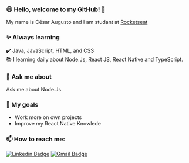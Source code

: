 ### :smile: Hello, welcome to my GitHub! 👋

My name is César Augusto and I am studant at [Rocketseat](https://www.rocketseat.com.br)

### :sparkles: Always learning
:heavy_check_mark: Java, JavaScript, HTML, and CSS <br>
:books: I learning daily about Node.Js, React JS, React Native and TypeScript.

### 💬 Ask me about
Ask me about Node.Js.

### 🔭 My goals
- Work more on own projects
- Improve my React Native Knowlede

### 📫 How to reach me:
[![Linkedin Badge](https://img.shields.io/badge/-Linkedin-blue?style=flat-square&logo=Linkedin&logoColor=white&link=https://www.linkedin.com/in/cesararamos/)](https://www.linkedin.com/in/cesararamos/)
[![Gmail Badge](https://img.shields.io/badge/-Gmail-c14438?style=flat-square&logo=Gmail&logoColor=white&link=mailto:cesarramos.aug@gmail.com)](mailto:cesarramos.aug@gmail.com)

<!--
**cesarramos95/cesarramos95** is a ✨ _special_ ✨ repository because its `README.md` (this file) appears on your GitHub profile.

Here are some ideas to get you started:

- 🔭 I’m currently working on ...
- 🌱 I’m currently learning ...
- 👯 I’m looking to collaborate on ...
- 🤔 I’m looking for help with ...
- 💬 Ask me about ...
- 📫 How to reach me: ...
- 😄 Pronouns: ...
- ⚡ Fun fact: ...
-->

